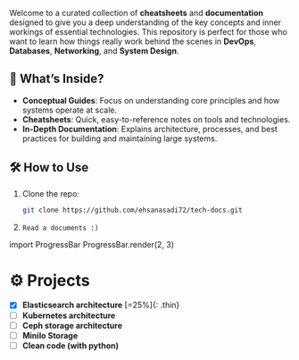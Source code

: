 
Welcome to a curated collection of **cheatsheets** and **documentation** designed to give you a deep understanding of the key concepts and inner workings of essential technologies. This repository is perfect for those who want to learn how things really work behind the scenes in **DevOps**, **Databases**, **Networking**, and **System Design**.

## 🌟 What’s Inside?  
- **Conceptual Guides**: Focus on understanding core principles and how systems operate at scale.  
- **Cheatsheets**: Quick, easy-to-reference notes on tools and technologies.  
- **In-Depth Documentation**: Explains architecture, processes, and best practices for building and maintaining large systems.

## 🛠️ How to Use  
1. Clone the repo:  
   ```bash
   git clone https://github.com/ehsanasadi72/tech-docs.git
2. ``` Read a documents :) ```
   
import ProgressBar
ProgressBar.render(2, 3)

# ⚙️ Projects 
- [x] **Elasticsearch architecture** [=25%]{: .thin}
- [ ] **Kubernetes architecture**
- [ ] **Ceph storage architecture**
- [ ] **MiniIo Storage**
- [ ] **Clean code (with python)**
